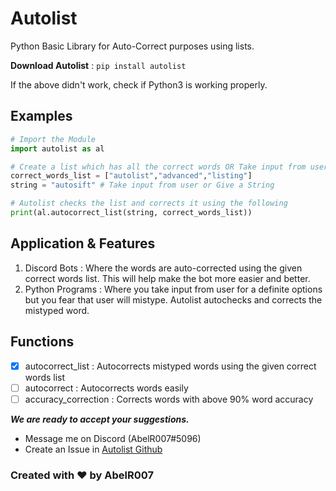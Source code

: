 # Autolist

Python Basic Library for Auto-Correct purposes using lists.

**Download Autolist** : `pip install autolist`

If the above didn't work, check if Python3 is working properly.

## Examples

```python
# Import the Module
import autolist as al

# Create a list which has all the correct words OR Take input from user
correct_words_list = ["autolist","advanced","listing"]
string = "autosift" # Take input from user or Give a String

# Autolist checks the list and corrects it using the following
print(al.autocorrect_list(string, correct_words_list))
```

## Application & Features

1. Discord Bots :
  Where the words are auto-corrected using the given correct words list. This will help make the bot more easier and better.
2. Python Programs :
  Where you take input from user for a definite options but you fear that user will mistype. Autolist autochecks and corrects the mistyped word.

## Functions
- [X] autocorrect_list :
Autocorrects mistyped words using the given correct words list
- [ ] autocorrect :
Autocorrects words easily
- [ ] accuracy_correction :
Corrects words with above 90% word accuracy

_**We are ready to accept your suggestions.**_
- Message me on Discord (AbelR007#5096)
- Create an Issue in [Autolist Github](https://github.com/AbelR007/Autolist)

### Created with ❤️ by AbelR007
